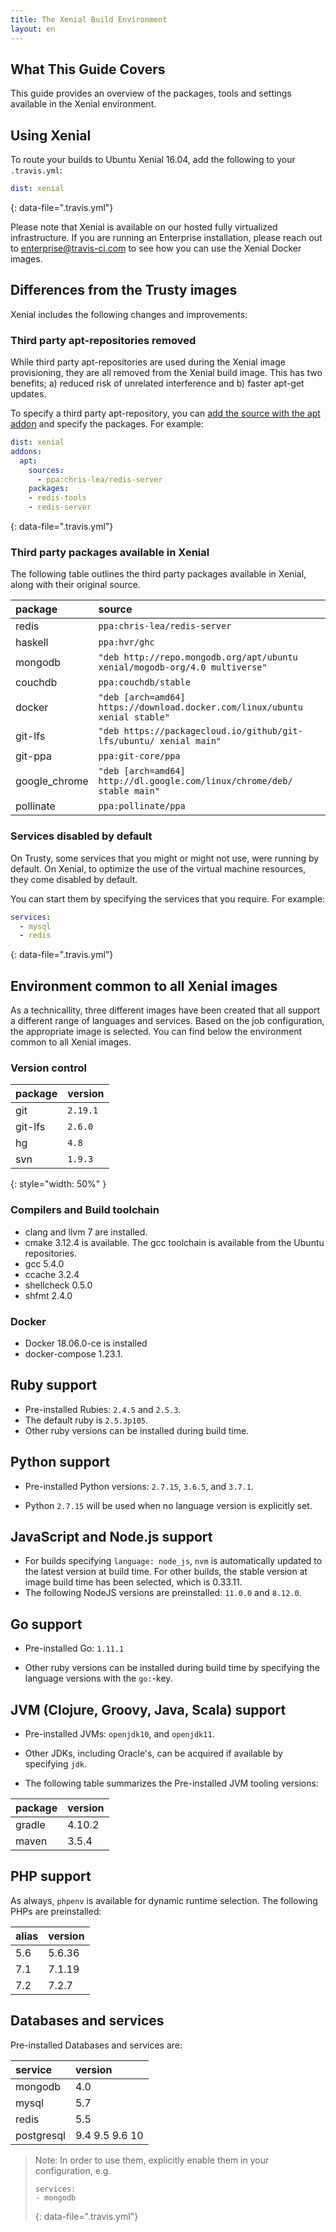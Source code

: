 ```yaml
---
title: The Xenial Build Environment
layout: en
---
```


## What This Guide Covers

This guide provides an overview of the packages, tools and settings available in the Xenial environment.

## Using Xenial

To route your builds to Ubuntu Xenial 16.04, add the following to your `.travis.yml`:

```yaml
dist: xenial
```
{: data-file=".travis.yml"}

Please note that Xenial is available on our hosted fully virtualized
infrastructure. If you are running an Enterprise installation, please reach out
to [enterprise@travis-ci.com](mailto:entereprise@travis-ci.com) to see how you can use the Xenial Docker images.

## Differences from the Trusty images

Xenial includes the following changes and improvements:

### Third party apt-repositories removed

While third party apt-repositories are used during the Xenial image provisioning, they are all removed from the Xenial build image. This has two benefits; a) reduced risk of unrelated interference and b) faster apt-get updates.

To specify a third party apt-repository, you can [add the source with the apt addon](/user/installing-dependencies/#adding-apt-sources) and specify the packages. For example:

```yaml
dist: xenial
addons:
  apt:
    sources:
      - ppa:chris-lea/redis-server
    packages:
    - redis-tools
    - redis-server
```
{: data-file=".travis.yml"}

### Third party packages available in Xenial

The following table outlines the third party packages available in Xenial, along with their original source.

| package       | source                                                                      |
|:--------------|:----------------------------------------------------------------------------|
| redis         | `ppa:chris-lea/redis-server`                                                |
| haskell       | `ppa:hvr/ghc`                                                               |
| mongodb       | `"deb http://repo.mongodb.org/apt/ubuntu xenial/mogodb-org/4.0 multiverse"` |
| couchdb       | `ppa:couchdb/stable`                                                        |
| docker        | `"deb [arch=amd64] https://download.docker.com/linux/ubuntu xenial stable"` |
| git-lfs       | `"deb https://packagecloud.io/github/git-lfs/ubuntu/ xenial main"`          |
| git-ppa       | `ppa:git-core/ppa`                                                          |
| google_chrome | `"deb [arch=amd64] http://dl.google.com/linux/chrome/deb/ stable main"`     |
| pollinate     | `ppa:pollinate/ppa`                                                         |

### Services disabled by default

On Trusty, some services that you might or might not use, were running by
default. On Xenial, to optimize the use of the virtual machine resources, they come disabled by default.

You can start them by specifying the services that you require. For example:

```yaml
services:
  - mysql
  - redis
```
{: data-file=".travis.yml"}

## Environment common to all Xenial images

As a technicallity, three different images have been created that all support a
different range of languages and services. Based on the job configuration, the
appropriate image is selected. You can find below the environment common to all Xenial images.

### Version control

| package | version  |
|:--------|:---------|
| git     | `2.19.1` |
| git-lfs | `2.6.0`  |
| hg      | `4.8`    |
| svn     | `1.9.3`  |
{: style="width: 50%" } 

### Compilers and Build toolchain

* clang and llvm 7 are installed.
* cmake 3.12.4 is available. The gcc toolchain is available from the Ubuntu
repositories.
* gcc 5.4.0
* ccache 3.2.4
* shellcheck 0.5.0
* shfmt 2.4.0

### Docker

* Docker 18.06.0-ce is installed
* docker-compose 1.23.1.

## Ruby support

* Pre-installed Rubies: `2.4.5` and `2.5.3`.
* The default ruby is `2.5.3p105`.
* Other ruby versions can be installed during build time.

## Python support

* Pre-installed Python versions: `2.7.15`, `3.6.5`, and `3.7.1`.

* Python `2.7.15` will be used when no language version is explicitly set.

## JavaScript and Node.js support

* For builds specifying `language: node_js`, `nvm` is automatically updated to the latest version at build time. For other builds, the stable version at image build time has been selected, which is 0.33.11.
* The following NodeJS versions are preinstalled: `11.0.0` and `8.12.0`.

## Go support

* Pre-installed Go: `1.11.1`

* Other ruby versions can be installed during build time by specifying the language versions with the `go:`-key.

## JVM (Clojure, Groovy, Java, Scala) support

* Pre-installed JVMs: `openjdk10`, and `openjdk11`.

* Other JDKs, including Oracle's, can be acquired if available by specifying `jdk`.

* The following table summarizes the Pre-installed JVM tooling versions:

| package | version |
|:--------|:--------|
| gradle  | 4.10.2  |
| maven   | 3.5.4   |

## PHP support
As always, `phpenv` is available for dynamic runtime selection. The following
PHPs are preinstalled:

| alias | version |
|:------|:--------|
| 5.6   | 5.6.36  |
| 7.1   | 7.1.19  |
| 7.2   | 7.2.7   |

## Databases and services

Pre-installed Databases and services are:

| service    | version        |
|:-----------|:---------------|
| mongodb    | 4.0            |
| mysql      | 5.7            |
| redis      | 5.5            |
| postgresql | 9.4 9.5 9.6 10 |

> Note: In order to use them, explicitly enable them in your configuration, e.g.
> ```
> services:
> - mongodb
> ```
> {: data-file=".travis.yml"}
